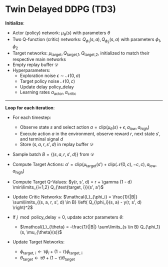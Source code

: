 # Twin Delayed DDPG (TD3)

**Initialize**:
- Actor (policy) network: $\mu_{\theta}(s)$ with parameters $\theta$
- Two Q-function (critic) networks: $Q_{\phi_1}(s, a), Q_{\phi_2}(s, a)$ with parameters $\phi_1, \phi_2$
- Target networks: $\mu_{\text{target}}, Q_{\text{target,1}}, Q_{\text{target,2}}$, initialized to match their respective main networks
- Empty replay buffer $\mathcal{D}$
- Hyperparameters:
    - Exploration noise $\epsilon \sim \mathcal{N}(0, \sigma)$
    - Target policy noise $\mathcal{N}(0, c)$
    - Update delay $\text{policy\_delay}$
    - Learning rates $\alpha_{\text{actor}}, \alpha_{\text{critic}}$

---

**Loop for each iteration**:

- For each timestep:
    - Observe state $s$ and select action $a = \text{clip}(\mu_{\theta}(s) + \epsilon, a_{\text{low}}, a_{\text{high}})$
    - Execute action $a$ in the environment, observe reward $r$, next state $s'$, and terminal signal $d$
    - Store $(s, a, r, s', d)$ in replay buffer $\mathcal{D}$

- Sample batch $B = \{(s, a, r, s', d)\}$ from $\mathcal{D}$
- Compute Target Actions: $a' = \text{clip}(\mu_{\text{target}}(s') + \text{clip}(\mathcal{N}(0, c), -c, c), a_{\text{low}}, a_{\text{high}})$
- Compute Target Q-Values: $y(r, s', d) = r + \gamma (1 - d) \min\limits_{i=1,2} Q_{\text{target, i}}(s', a')$
- Update Critic Networks: $\mathcal{L}_{\phi_i} = \frac{1}{|B|} \sum\limits_{(s, a, r, s', d) \in B} \left( Q_{\phi_i}(s, a) - y(r, s', d) \right)^2$
- If $j \mod \text{policy\_delay} = 0$, update actor parameters $\theta$:
    - $\mathcal{L}_{\theta} = -\frac{1}{|B|} \sum\limits_{s \in B} Q_{\phi_1}(s, \mu_{\theta}(s))$
- Update Target Networks: 
    - $\phi_{\text{target, i}} \gets \tau \phi_i + (1 - \tau) \phi_{\text{target, i}}$ 
    - $\theta_{\text{target}} \gets \tau \theta + (1 - \tau) \theta_{\text{target}}$

